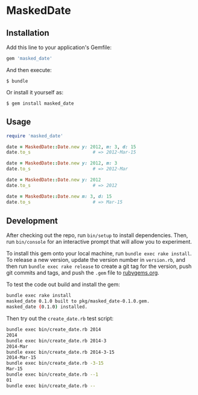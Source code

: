 # MaskedDate

## Installation

Add this line to your application's Gemfile:

```ruby
gem 'masked_date'
```

And then execute:

    $ bundle

Or install it yourself as:

    $ gem install masked_date

## Usage

```ruby
require 'masked_date'

date = MaskedDate::Date.new y: 2012, m: 3, d: 15
date.to_s                       # => 2012-Mar-15

date = MaskedDate::Date.new y: 2012, m: 3
date.to_s                       # => 2012-Mar

date = MaskedDate::Date.new y: 2012
date.to_s                       # => 2012

date = MaskedDate::Date.new m: 3, d: 15
date.to_s                       # => Mar-15
```


## Development

After checking out the repo, run `bin/setup` to install
dependencies. Then, run `bin/console` for an interactive prompt that
will allow you to experiment.

To install this gem onto your local machine, run `bundle exec rake
install`. To release a new version, update the version number in
`version.rb`, and then run `bundle exec rake release` to create a git
tag for the version, push git commits and tags, and push the `.gem`
file to [rubygems.org](https://rubygems.org).


To test the code out build and install the gem:

```bash
bundle exec rake install
masked_date 0.1.0 built to pkg/masked_date-0.1.0.gem.
masked_date (0.1.0) installed.
```

Then try out the `create_date.rb` test script:

```bash
bundle exec bin/create_date.rb 2014
2014
bundle exec bin/create_date.rb 2014-3
2014-Mar
bundle exec bin/create_date.rb 2014-3-15
2014-Mar-15
bundle exec bin/create_date.rb -3-15
Mar-15
bundle exec bin/create_date.rb --1
01
bundle exec bin/create_date.rb --

```
